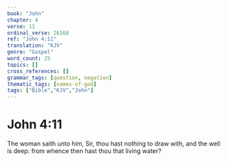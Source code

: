 ```yaml
---
book: "John"
chapter: 4
verse: 11
ordinal_verse: 26168
ref: "John 4:11"
translation: "KJV"
genre: "Gospel"
word_count: 25
topics: []
cross_references: []
grammar_tags: [question, negation]
thematic_tags: [names-of-god]
tags: ["Bible","KJV","John"]
---
```


# John 4:11

The woman saith unto him, Sir, thou hast nothing to draw with, and the well is deep: from whence then hast thou that living water?
